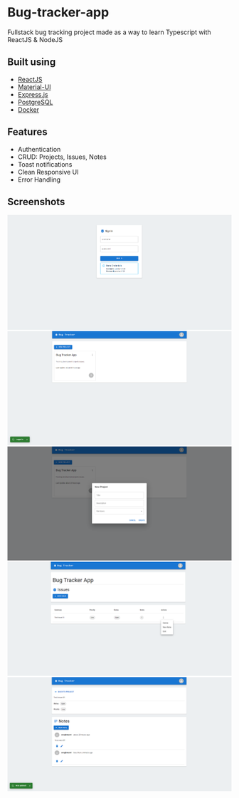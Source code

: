 # Bug-tracker-app

Fullstack bug tracking project made as a way to learn Typescript with ReactJS & NodeJS

## Built using

- [ReactJS](https://reactjs.org/)
- [Material-UI](https://material-ui.com/)
- [Express.js](https://expressjs.com/)
- [PostgreSQL](https://www.postgresql.org/)
- [Docker](https://www.docker.com/)

## Features

- Authentication
- CRUD: Projects, Issues, Notes
- Toast notifications
- Clean Responsive UI
- Error Handling

## Screenshots

![Login](/screenshots/login.jpg)
![Home](/screenshots/Home.jpg)
![Form](/screenshots/NewProject.jpg)
![Issues](/screenshots/Issues.jpg)
![Notes](/screenshots/Notes.jpg)


